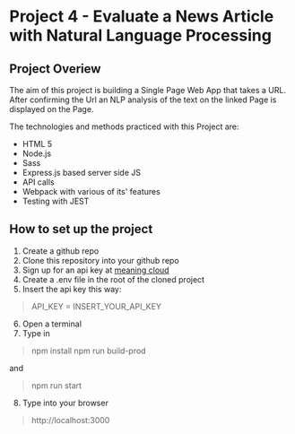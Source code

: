 # Project 4 -  Evaluate a News Article with Natural Language Processing
## Project Overiew
The aim of this project is building a Single Page Web App that takes a URL. After confirming the Url an NLP analysis of the text on the linked Page
is displayed on the Page.

The technologies and methods practiced with this Project are:
- HTML 5
- Node.js
- Sass
- Express.js based server side JS
- API calls
- Webpack with various of its' features
- Testing with JEST

## How to set up the project
1. Create a github repo
2. Clone this repository into your github repo
3. Sign up for an api key at [meaning cloud](https://www.meaningcloud.com/)
4. Create a .env file in the root of the cloned project
5. Insert the api key this way:
  >API_KEY = INSERT_YOUR_API_KEY

6. Open a terminal
7. Type in
>npm install
>npm run build-prod

and
>npm run start
8. Type into your browser
>http://localhost:3000



